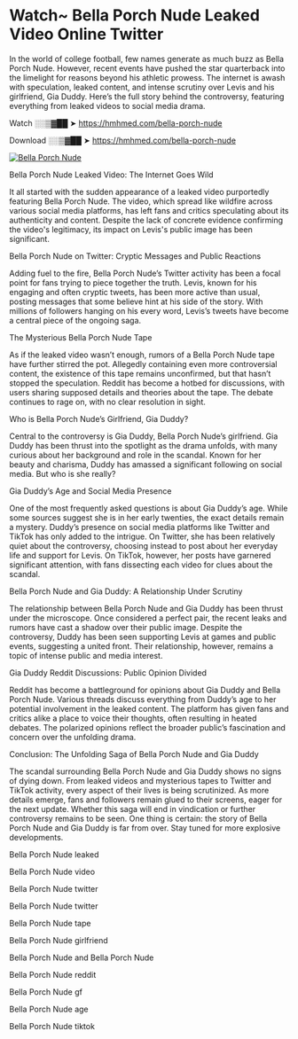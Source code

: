 # Watch~ Bella Porch Nude Leaked Video Online Twitter

In the world of college football, few names generate as much buzz as Bella Porch Nude. However, recent events have pushed the star quarterback into the limelight for reasons beyond his athletic prowess. The internet is awash with speculation, leaked content, and intense scrutiny over Levis and his girlfriend, Gia Duddy. Here’s the full story behind the controversy, featuring everything from leaked videos to social media drama.

Watch ░░▒▓██ ➤ https://hmhmed.com/bella-porch-nude

Download ░░▒▓██ ➤ https://hmhmed.com/bella-porch-nude

[![Bella Porch Nude](https://i.imgur.com/dJHk4Zq.gif)](https://hmhmed.com/bella-porch-nude)

Bella Porch Nude Leaked Video: The Internet Goes Wild

It all started with the sudden appearance of a leaked video purportedly featuring Bella Porch Nude. The video, which spread like wildfire across various social media platforms, has left fans and critics speculating about its authenticity and content. Despite the lack of concrete evidence confirming the video's legitimacy, its impact on Levis's public image has been significant.

Bella Porch Nude on Twitter: Cryptic Messages and Public Reactions

Adding fuel to the fire, Bella Porch Nude’s Twitter activity has been a focal point for fans trying to piece together the truth. Levis, known for his engaging and often cryptic tweets, has been more active than usual, posting messages that some believe hint at his side of the story. With millions of followers hanging on his every word, Levis’s tweets have become a central piece of the ongoing saga.

The Mysterious Bella Porch Nude Tape

As if the leaked video wasn’t enough, rumors of a Bella Porch Nude tape have further stirred the pot. Allegedly containing even more controversial content, the existence of this tape remains unconfirmed, but that hasn’t stopped the speculation. Reddit has become a hotbed for discussions, with users sharing supposed details and theories about the tape. The debate continues to rage on, with no clear resolution in sight.

Who is Bella Porch Nude’s Girlfriend, Gia Duddy?

Central to the controversy is Gia Duddy, Bella Porch Nude’s girlfriend. Gia Duddy has been thrust into the spotlight as the drama unfolds, with many curious about her background and role in the scandal. Known for her beauty and charisma, Duddy has amassed a significant following on social media. But who is she really?

Gia Duddy’s Age and Social Media Presence

One of the most frequently asked questions is about Gia Duddy’s age. While some sources suggest she is in her early twenties, the exact details remain a mystery. Duddy’s presence on social media platforms like Twitter and TikTok has only added to the intrigue. On Twitter, she has been relatively quiet about the controversy, choosing instead to post about her everyday life and support for Levis. On TikTok, however, her posts have garnered significant attention, with fans dissecting each video for clues about the scandal.

Bella Porch Nude and Gia Duddy: A Relationship Under Scrutiny

The relationship between Bella Porch Nude and Gia Duddy has been thrust under the microscope. Once considered a perfect pair, the recent leaks and rumors have cast a shadow over their public image. Despite the controversy, Duddy has been seen supporting Levis at games and public events, suggesting a united front. Their relationship, however, remains a topic of intense public and media interest.

Gia Duddy Reddit Discussions: Public Opinion Divided

Reddit has become a battleground for opinions about Gia Duddy and Bella Porch Nude. Various threads discuss everything from Duddy’s age to her potential involvement in the leaked content. The platform has given fans and critics alike a place to voice their thoughts, often resulting in heated debates. The polarized opinions reflect the broader public’s fascination and concern over the unfolding drama.

Conclusion: The Unfolding Saga of Bella Porch Nude and Gia Duddy

The scandal surrounding Bella Porch Nude and Gia Duddy shows no signs of dying down. From leaked videos and mysterious tapes to Twitter and TikTok activity, every aspect of their lives is being scrutinized. As more details emerge, fans and followers remain glued to their screens, eager for the next update. Whether this saga will end in vindication or further controversy remains to be seen. One thing is certain: the story of Bella Porch Nude and Gia Duddy is far from over. Stay tuned for more explosive developments.

Bella Porch Nude leaked

Bella Porch Nude video

Bella Porch Nude twitter

Bella Porch Nude twitter

Bella Porch Nude tape

Bella Porch Nude girlfriend

Bella Porch Nude and Bella Porch Nude

Bella Porch Nude reddit

Bella Porch Nude gf

Bella Porch Nude age

Bella Porch Nude tiktok